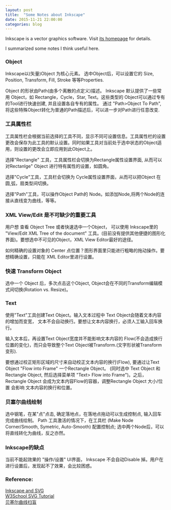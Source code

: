 ```yaml
---
layout: post
title:  "Some Notes about Inkscape"
date: 2015-11-21 22:00:00
categories: blog
---
```

Inkscape is a vector graphics software. Visit [its homepage](https://inkscape.org/en/about/) for details.

I summarized some notes I think useful here.
 <!--more--> 

### Object  
Inkscape以(矢量)Object 为核心元素。 选中Object后，可以设置它的 Size, Position, Transform, Fill, Stroke 等等Properties. 

Object 的形状由Path(由多个离散的点定义)描述。
Inkscape 默认提供了一些常用 Object，如 Rectangle，Cycle，Star, Text。这些类型的 Object可以通过专有的Tool进行快速创建, 并且设置各自专有的属性。
通过 "Path>Object To Path", 将这些特殊Object转化为普通的Path描述后，可以进一步对Path进行任意改变.


### 工具属性栏
工具属性栏会根据当前选择的工具不同，显示不同可设置信息。工具属性栏的设置更改会保存为此工具的默认设置。同时如果工具对当前处于选中状态的Object适用，则设置的更改会立即应用到此Object上。

选择"Rectangle" 工具，工具属性栏会切换为Rectangle属性设置界面, 从而可以对Rectanlge" Object 进行特有属性的设置，如圆角。

选择"Cycle"工具，工具栏会切换为 Cycle属性设置界面，从而可以把Object 在圆,弧，扇类型间切换。

选择"Path"工具，可以操作Object Path的 Node。如添加Node,将两个Node的连接从直线变为曲线，等等。


### XML View/Edit 是不可缺少的重要工具
用户想 查看 Object Tree 或者快速选中一个Object， 可以使用 Inkscape里的 "View/Edit XML Tree of the document" 工具。(目前没有提供其他便捷的图形化界面)。要想选中不可见的Object，XML View Editor最好的途径。

如何精确的设置对象的 Center 点位置？图形界面里只能进行粗略的拖动操作。要想精确设置，只能在 XML Editor里进行设置。

### 快速 Transform Object 
选中一个 Object 后，多次点击这个Object, Object会在不同的Transform编辑模式间切换(Rotation vs. Resize)。

### Text
使用"Text"工具创建Text Object。输入文本过程中 Text Object会随着文本内容的增加而变宽， 文本不会自动换行。要想让文本内容换行，必须人工输入回车换行。

输入文本后，再设置Text Object宽度并不能影响文本内容的 Flow(不会造成换行位置的变化)，而只会导致整个Text Object被Transform.(文字形状被Transform变形).

要想通过校正矩形区域的尺寸来自动校正文本内容的换行(Flow),  要通过让Text Object "Flow into Frame" 一个Rectangle Object。 (同时选中 Text Object 和 Rectangle Object, 然后选择菜单项 "Text> Flow into Frame")。之后，Rectangle Object 会成为文本内容Flow的容器，调整Rectangle Object 大小/位置 会影响 文本内容的换行和位置。

### 贝塞尔曲线绘制
选中钢笔，在某"点"点击, 确定落地点，在落地点拖动可以生成控制点, 输入回车完成曲线绘制。
Path 工具激活的情况下，在工具栏 (Make Node Corner/Smooth, Symetric, Auto-Smooth) 配置控制点; 选中两个Node后，可以将直线转化为曲线，反之亦然。

### Inkscape的缺点  
当前不能起效果的 "操作/设置" UI界面， Inkscape 不会自动Disable 掉。用户在进行设置后，发现起不了效果，会比较困惑。

### Reference:  
[Inkscape and SVG](https://inkscape.org/en/develop/about-svg/)  
[W3School SVG Tutorial](http://www.w3schools.com/svg/)  
[贝塞尔曲线扫盲](http://www.html-js.com/article/1628)  

